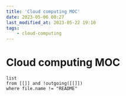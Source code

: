 ```yaml
---
title: 'Cloud computing MOC'
date: 2023-05-06 00:27
last_modified_at: 2023-05-22 19:10
tags:
    - cloud-computing
---
```


# Cloud computing MOC

```dataview
list
from [[]] and !outgoing([[]])
where file.name != "README"
```
